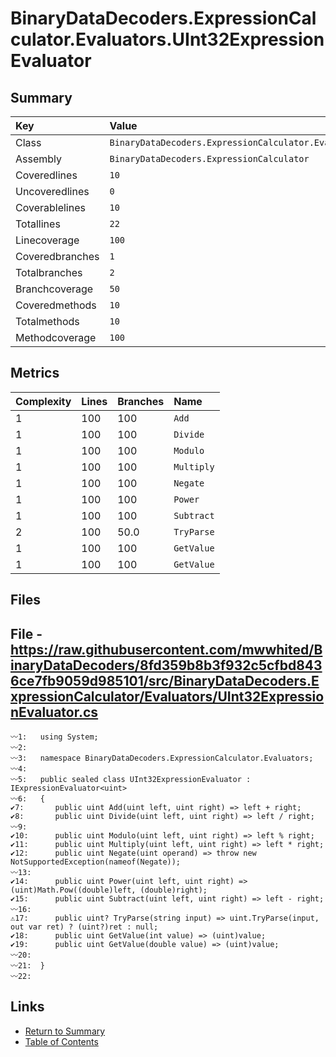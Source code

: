 ﻿# BinaryDataDecoders.ExpressionCalculator.Evaluators.UInt32ExpressionEvaluator

## Summary

| Key             | Value                                                                          |
| :-------------- | :----------------------------------------------------------------------------- |
| Class           | `BinaryDataDecoders.ExpressionCalculator.Evaluators.UInt32ExpressionEvaluator` |
| Assembly        | `BinaryDataDecoders.ExpressionCalculator`                                      |
| Coveredlines    | `10`                                                                           |
| Uncoveredlines  | `0`                                                                            |
| Coverablelines  | `10`                                                                           |
| Totallines      | `22`                                                                           |
| Linecoverage    | `100`                                                                          |
| Coveredbranches | `1`                                                                            |
| Totalbranches   | `2`                                                                            |
| Branchcoverage  | `50`                                                                           |
| Coveredmethods  | `10`                                                                           |
| Totalmethods    | `10`                                                                           |
| Methodcoverage  | `100`                                                                          |

## Metrics

| Complexity | Lines | Branches | Name       |
| :--------- | :---- | :------- | :--------- |
| 1          | 100   | 100      | `Add`      |
| 1          | 100   | 100      | `Divide`   |
| 1          | 100   | 100      | `Modulo`   |
| 1          | 100   | 100      | `Multiply` |
| 1          | 100   | 100      | `Negate`   |
| 1          | 100   | 100      | `Power`    |
| 1          | 100   | 100      | `Subtract` |
| 2          | 100   | 50.0     | `TryParse` |
| 1          | 100   | 100      | `GetValue` |
| 1          | 100   | 100      | `GetValue` |

## Files

## File - https://raw.githubusercontent.com/mwwhited/BinaryDataDecoders/8fd359b8b3f932c5cfbd8436ce7fb9059d985101/src/BinaryDataDecoders.ExpressionCalculator/Evaluators/UInt32ExpressionEvaluator.cs

```CSharp
〰1:   using System;
〰2:   
〰3:   namespace BinaryDataDecoders.ExpressionCalculator.Evaluators;
〰4:   
〰5:   public sealed class UInt32ExpressionEvaluator : IExpressionEvaluator<uint>
〰6:   {
✔7:       public uint Add(uint left, uint right) => left + right;
✔8:       public uint Divide(uint left, uint right) => left / right;
〰9:   
✔10:      public uint Modulo(uint left, uint right) => left % right;
✔11:      public uint Multiply(uint left, uint right) => left * right;
✔12:      public uint Negate(uint operand) => throw new NotSupportedException(nameof(Negate));
〰13:  
✔14:      public uint Power(uint left, uint right) => (uint)Math.Pow((double)left, (double)right);
✔15:      public uint Subtract(uint left, uint right) => left - right;
〰16:  
⚠17:      public uint? TryParse(string input) => uint.TryParse(input, out var ret) ? (uint?)ret : null;
✔18:      public uint GetValue(int value) => (uint)value;
✔19:      public uint GetValue(double value) => (uint)value;
〰20:  
〰21:  }
〰22:  
```

## Links

* [Return to Summary](Summary.md)
* [Table of Contents](../TOC.md)

